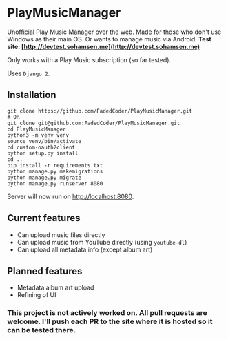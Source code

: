 # PlayMusicManager
Unofficial Play Music Manager over the web. Made for those who don't use Windows as their main OS. Or wants to manage music via Android.
**Test site: [http://devtest.sohamsen.me](http://devtest.sohamsen.me)**

Only works with a Play Music subscription (so far tested).

Uses `Django 2`.

## Installation

```
git clone https://github.com/FadedCoder/PlayMusicManager.git
# OR
git clone git@github.com:FadedCoder/PlayMusicManager.git
cd PlayMusicManager
python3 -m venv venv
source venv/bin/activate
cd custom-oauth2client
python setup.py install
cd ..
pip install -r requirements.txt
python manage.py makemigrations
python manage.py migrate
python manage.py runserver 8080
```

Server will now run on [http://localhost:8080](http://localhost:8080).

## Current features

* Can upload music files directly
* Can upload music from YouTube directly (using `youtube-dl`)
* Can upload all metadata info (except album art)

## Planned features

* Metadata album art upload
* Refining of UI

### This project is not actively worked on. All pull requests are welcome. I'll push each PR to the site where it is hosted so it can be tested there.

